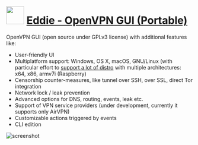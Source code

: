 ﻿# <img src="https://cdn.jsdelivr.net/gh/chtof/chocolatey-packages/automatic/eddie.portable/eddie.portable.png" width="48" height="48"/> [Eddie - OpenVPN GUI (Portable)](https://chocolatey.org/packages/eddie.portable)

OpenVPN GUI (open source under GPLv3 license) with additional features like:

- User-friendly UI
- Multiplatform support: Windows, OS X, macOS, GNU/Linux (with particular effort to [support a lot of distro](https://airvpn.org/forum/35-client-software-platforms-environments) with multiple architectures: x64, x86, armv7i (Raspberry)
- Censorship counter-measures, like tunnel over SSH, over SSL, direct Tor integration
- Network lock / leak prevention
- Advanced options for DNS, routing, events, leak etc.
- Support of VPN service providers (under development, currently it supports only AirVPN)
- Customizable actions triggered by events
- CLI edition

![screenshot](https://cdn.jsdelivr.net/gh/chtof/chocolatey-packages/automatic/eddie.portable/screenshot.png)
